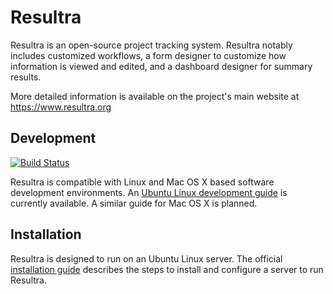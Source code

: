 # Resultra

Resultra is an open-source project tracking system. Resultra notably includes customized workflows, a form designer to customize how information is viewed and edited, and a dashboard designer for summary results.

More detailed information is available on the project's main website at https://www.resultra.org

## Development

[![Build Status](https://travis-ci.com/resultra/resultra.svg?branch=master)](https://travis-ci.com/resultra/resultra)

Resultra is compatible with Linux and Mac OS X based software development environments. An [Ubuntu Linux development guide](docs/UbuntuDevelopmentGuide.md) is currently available. A similar guide for Mac OS X is planned.

## Installation

Resultra is designed to run on an Ubuntu Linux server. The official [installation guide](https://github.com/resultra/resultra/wiki/Installing-Resultra-on-an-Ubuntu-Linux-Server) describes the steps to install and configure a server to run Resultra.  
